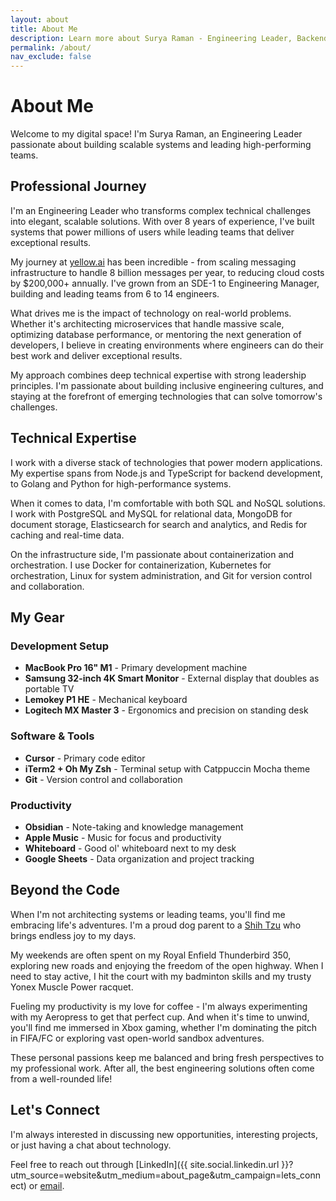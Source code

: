 ```yaml
---
layout: about
title: About Me
description: Learn more about Surya Raman - Engineering Leader, Backend Architect, and Technology Enthusiast
permalink: /about/
nav_exclude: false
---
```


# About Me

Welcome to my digital space! I'm Surya Raman, an Engineering Leader passionate about building scalable systems and leading high-performing teams.

## Professional Journey

I'm an Engineering Leader who transforms complex technical challenges into elegant, scalable solutions. With over 8 years of experience, I've built systems that power millions of users while leading teams that deliver exceptional results.

My journey at [yellow.ai](https://yellow.ai) has been incredible - from scaling messaging infrastructure to handle 8 billion messages per year, to reducing cloud costs by $200,000+ annually. I've grown from an SDE-1 to Engineering Manager, building and leading teams from 6 to 14 engineers.

What drives me is the impact of technology on real-world problems. Whether it's architecting microservices that handle massive scale, optimizing database performance, or mentoring the next generation of developers, I believe in creating environments where engineers can do their best work and deliver exceptional results.

My approach combines deep technical expertise with strong leadership principles. I'm passionate about building inclusive engineering cultures, and staying at the forefront of emerging technologies that can solve tomorrow's challenges.

## Technical Expertise

I work with a diverse stack of technologies that power modern applications. My expertise spans from Node.js and TypeScript for backend development, to Golang and Python for high-performance systems.

When it comes to data, I'm comfortable with both SQL and NoSQL solutions. I work with PostgreSQL and MySQL for relational data, MongoDB for document storage, Elasticsearch for search and analytics, and Redis for caching and real-time data.

On the infrastructure side, I'm passionate about containerization and orchestration. I use Docker for containerization, Kubernetes for orchestration, Linux for system administration, and Git for version control and collaboration.

## My Gear

### Development Setup
- **MacBook Pro 16" M1** - Primary development machine
- **Samsung 32-inch 4K Smart Monitor** - External display that doubles as portable TV
- **Lemokey P1 HE** - Mechanical keyboard
- **Logitech MX Master 3** - Ergonomics and precision on standing desk

### Software & Tools
- **Cursor** - Primary code editor
- **iTerm2 + Oh My Zsh** - Terminal setup with Catppuccin Mocha theme
- **Git** - Version control and collaboration

### Productivity
- **Obsidian** - Note-taking and knowledge management
- **Apple Music** - Music for focus and productivity
- **Whiteboard** - Good ol' whiteboard next to my desk
- **Google Sheets** - Data organization and project tracking

## Beyond the Code

When I'm not architecting systems or leading teams, you'll find me embracing life's adventures. I'm a proud dog parent to a [Shih Tzu](https://www.instagram.com/sir.bites_a_lot/?utm_source=website&utm_medium=about_page&utm_campaign=shih_tzu_personal_life) who brings endless joy to my days.

My weekends are often spent on my Royal Enfield Thunderbird 350, exploring new roads and enjoying the freedom of the open highway. When I need to stay active, I hit the court with my badminton skills and my trusty Yonex Muscle Power racquet.

Fueling my productivity is my love for coffee - I'm always experimenting with my Aeropress to get that perfect cup. And when it's time to unwind, you'll find me immersed in Xbox gaming, whether I'm dominating the pitch in FIFA/FC or exploring vast open-world sandbox adventures.

These personal passions keep me balanced and bring fresh perspectives to my professional work. After all, the best engineering solutions often come from a well-rounded life!

## Let's Connect

I'm always interested in discussing new opportunities, interesting projects, or just having a chat about technology.

Feel free to reach out through [LinkedIn]({{ site.social.linkedin.url }}?utm_source=website&utm_medium=about_page&utm_campaign=lets_connect) or [email](mailto:{{site.email}}).